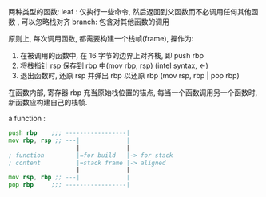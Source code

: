 两种类型的函数:
leaf : 仅执行一些命令, 然后返回到父函数而不必调用任何其他函数 , 可以忽略栈对齐
branch: 包含对其他函数的调用

原则上, 每次调用函数, 都需要构建一个栈帧(frame), 操作为:
1. 在被调用的函数中, 在 16 字节的边界上对齐栈, 即 push rbp
2. 将栈指针 rsp 保存到 rbp 中(mov rbp, rsp)  (intel syntax, <-)
3. 退出函数时, 还原 rsp 并弹出 rbp 以还原 rbp (mov rsp, rbp | pop rbp)

在函数内部, 寄存器 rbp 充当原始栈位置的锚点, 每当一个函数调用另一个函数时, 新函数应构建自己的栈帧. 


a function :
```asm
push rbp    ;;; -----------------|
mov rbp, rsp ;; ---|             |
                   |             |
; function         |=for build   |-> for stack
; content          |=stack frame |-> aligned
                   |             |
mov rsp, rbp ;; ---|             |
pop rbp     ;;; -----------------|
```
